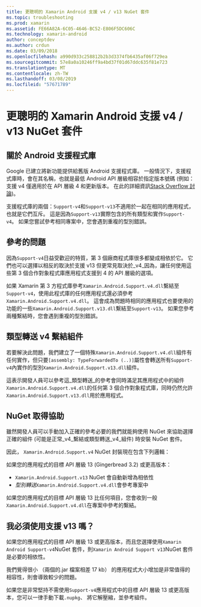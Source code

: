 ```yaml
---
title: 更聰明的 Xamarin Android 支援 v4 / v13 NuGet 套件
ms.topic: troubleshooting
ms.prod: xamarin
ms.assetid: FE66A82A-6C05-4646-BC52-E806F5DC606C
ms.technology: xamarin-android
author: conceptdev
ms.author: crdun
ms.date: 03/09/2018
ms.openlocfilehash: a990d933c258812b2b3d3374fb6435af06f729ea
ms.sourcegitcommit: 57e8a0a10246ff9a4bd37f01d67ddc635f81e723
ms.translationtype: MT
ms.contentlocale: zh-TW
ms.lasthandoff: 03/08/2019
ms.locfileid: "57671789"
---
```

# <a name="smarter-xamarin-android-support-v4--v13-nuget-packages"></a>更聰明的 Xamarin Android 支援 v4 / v13 NuGet 套件

## <a name="about-the-android-support-libraries"></a>關於 Android 支援程式庫

Google 已建立將新功能提供給舊版 Android 支援程式庫。 一般情況下，支援程式庫時，會在其名稱，也就是最低 Android API 層級相容於指定版本號碼 (例如：支援 v4 僅適用於在 API 層級 4 和更新版本。 在此的詳細資訊[Stack Overflow 討論](https://stackoverflow.com/questions/9926403/android-support-package-compatibility-library-use-v4-or-v13))。 

支援程式庫的兩個：`Support-v4`和`Support-v13`不適用於一起在相同的應用程式，也就是它們互斥。 這是因為`Support-v13`實際包含的所有類型和實作`Support-v4`。 如果您嘗試參考相同專案中，您會遇到重複的型別錯誤。

## <a name="problems-with-referencing"></a>參考的問題

因為`Support-v4`日益受歡迎的特質，第 3 個廠商程式庫很多都變成相依於它。 它們也可以選擇以相反的取決於支援 v13 但更常見取決於_v4_因為，讓任何使用這些第 3 個合作對象程式庫應用程式支援到 4 的 API 層級的選項。

如果 Xamarin 第 3 方程式庫參考`Xamarin.Android.Support.v4.dll`繫結至`Support-v4`，使用此程式庫的任何應用程式還必須參考`Xamarin.Android.Support.v4.dll`。 這會成為問題時相同的應用程式也要使用的功能的一些`Xamarin.Android.Support.v13.dll`繫結至`Support-v13`。 如果您參考兩種繫結時，您會遇到重複的型別錯誤。

## <a name="type-forwarded-v4-binding-assembly"></a>類型轉送 v4 繫結組件

若要解決此問題，我們建立了一個特殊`Xamarin.Android.Support.v4.dll`組件有任何實作，但只要`[assembly: TypeForwardedTo (..)]`屬性會轉送所有`Support-v4`內實作的型別`Xamarin.Android.Support.v13.dll`組件。

這表示開發人員可以參考這_類型轉送_的參考會同時滿足其應用程式中的組件`Xamarin.Android.Support.v4.dll`的任何第 3 個合作對象程式庫，同時仍然允許`Xamarin.Android.Support.v13.dll`用於應用程式。

## <a name="nuget-assistance"></a>NuGet 取得協助

雖然開發人員可以手動加入正確的參考必要的我們就能夠使用 NuGet 來協助選擇正確的組件 (可能是正常_v4_繫結或類型轉送_v4_組件) 時安裝 NuGet 套件。

因此， `Xamarin.Android.Support.v4` NuGet 封裝現在包含下列邏輯：

如果您的應用程式的目標 API 層級 13 (Gingerbread 3.2) 或更高版本：

*   `Xamarin.Android.Support.v13` NuGet 會自動新增為相依性
*   _型別轉送_`Xamarin.Android.Support.v4.dll`會參考專案中

如果您的應用程式的目標 API 層級 13 比任何項目，您會收到一般`Xamarin.Android.Support.v4.dll`在專案中參考的繫結。

## <a name="do-i-have-to-use-support-v13"></a>我必須使用支援 v13 嗎？

如果您的應用程式的目標 API 層級 13 或更高版本，而且您選擇使用`Xamarin Android Support-v4`NuGet 套件，則`Xamarin Android Support v13`NuGet 套件是必要的相依性。

我們覺得很小 （兩個的.jar 檔案相差 17 kb） 的應用程式大小增加是非常值得的相容性，則會導致較少的問題。

如果您是非常堅持不需使用`Support-v4`應用程式中的目標 API 層級 13 或更高版本，您可以一律手動下載`.nupkg`、 將它解壓縮，並參考組件。
